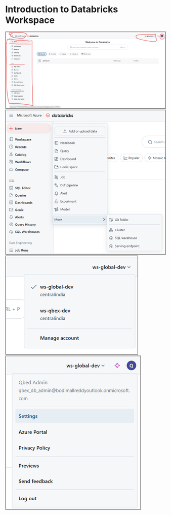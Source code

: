 # Introduction to Databricks Workspace

<img src= "images/image-5.png" alt="your-image-description" style="border: 2px solid grey;">


<img src= "images/image-7.png" alt="your-image-description" style="border: 2px solid grey;">


<img src= "images/image-8.png" alt="your-image-description" style="border: 2px solid grey;">


<img src= "images/image-9.png" alt="your-image-description" style="border: 2px solid grey;">
